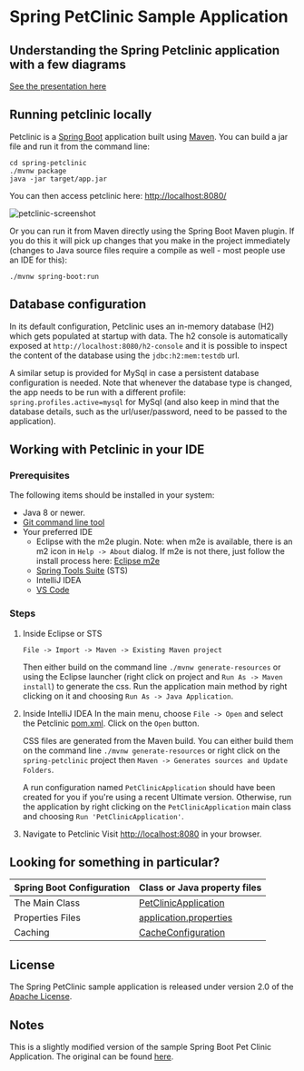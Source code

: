 # Spring PetClinic Sample Application

## Understanding the Spring Petclinic application with a few diagrams

[See the presentation here](https://speakerdeck.com/michaelisvy/spring-petclinic-sample-application)

## Running petclinic locally

Petclinic is a [Spring Boot](https://spring.io/guides/gs/spring-boot) application built using [Maven](https://spring.io/guides/gs/maven/). You can build a jar file and run it from the command line:

```shell
cd spring-petclinic
./mvnw package
java -jar target/app.jar
```

You can then access petclinic here: [http://localhost:8080/](http://localhost:8080/)

![petclinic-screenshot](https://cloud.githubusercontent.com/assets/838318/19727082/2aee6d6c-9b8e-11e6-81fe-e889a5ddfded.png)

Or you can run it from Maven directly using the Spring Boot Maven plugin. If you do this it will pick up changes that you make in the project immediately (changes to Java source files require a compile as well - most people use an IDE for this):

```shell
./mvnw spring-boot:run
```

## Database configuration

In its default configuration, Petclinic uses an in-memory database (H2) which gets populated at startup with data. The h2 console is automatically exposed at `http://localhost:8080/h2-console` and it is possible to inspect the content of the database using the `jdbc:h2:mem:testdb` url.

A similar setup is provided for MySql in case a persistent database configuration is needed. Note that whenever the database type is changed, the app needs to be run with a different profile: `spring.profiles.active=mysql` for MySql (and also keep in mind that the database details, such as the url/user/password, need to be passed to the application).

## Working with Petclinic in your IDE

### Prerequisites

The following items should be installed in your system:

* Java 8 or newer.
* [Git command line tool](https://help.github.com/articles/set-up-git)
* Your preferred IDE
  * Eclipse with the m2e plugin. Note: when m2e is available, there is an m2 icon in `Help -> About` dialog. If m2e is
  not there, just follow the install process here: [Eclipse m2e](https://www.eclipse.org/m2e/)
  * [Spring Tools Suite](https://spring.io/tools) (STS)
  * IntelliJ IDEA
  * [VS Code](https://code.visualstudio.com)

### Steps

1. Inside Eclipse or STS

    ```shell
    File -> Import -> Maven -> Existing Maven project
    ```

    Then either build on the command line `./mvnw generate-resources` or using the Eclipse launcher (right click on project and `Run As -> Maven install`) to generate the css. Run the application main method by right clicking on it and choosing `Run As -> Java Application`.

1. Inside IntelliJ IDEA
    In the main menu, choose `File -> Open` and select the Petclinic [pom.xml](pom.xml). Click on the `Open` button.

    CSS files are generated from the Maven build. You can either build them on the command line `./mvnw generate-resources` or right click on the `spring-petclinic` project then `Maven -> Generates sources and Update Folders`.

    A run configuration named `PetClinicApplication` should have been created for you if you're using a recent Ultimate version. Otherwise, run the application by right clicking on the `PetClinicApplication` main class and choosing `Run 'PetClinicApplication'`.

1. Navigate to Petclinic
    Visit [http://localhost:8080](http://localhost:8080) in your browser.

## Looking for something in particular?

|Spring Boot Configuration | Class or Java property files  |
|--------------------------|---|
|The Main Class | [PetClinicApplication](./src/main/java/org/springframework/samples/petclinic/PetClinicApplication.java) |
|Properties Files | [application.properties](./src/main/resources) |
|Caching | [CacheConfiguration](./src/main/java/org/springframework/samples/petclinic/system/CacheConfiguration.java) |

## License

The Spring PetClinic sample application is released under version 2.0 of the [Apache License](https://www.apache.org/licenses/LICENSE-2.0).

## Notes

This is a slightly modified version of the sample Spring Boot Pet Clinic Application. The original can be found [here](https://github.com/spring-projects/spring-petclinic).
